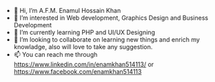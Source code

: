 - 👋 Hi, I’m A.F.M. Enamul Hossain Khan
- 👀 I’m interested in Web development, Graphics Design and Business Development
- 🌱 I’m currently learning PHP and UI/UX Designing
- 💞️ I’m looking to collaborate on learning new things and enrich my knowladge, also will love to take any suggestion.
- 📫 You can reach me through https://www.linkedin.com/in/enamkhan514113/ or https://www.facebook.com/enamkhan514113

<!---
enamkhan514113/enamkhan514113 is a ✨ special ✨ repository because its `README.md` (this file) appears on your GitHub profile.
You can click the Preview link to take a look at your changes.
--->

